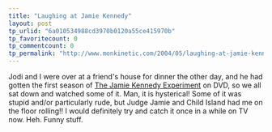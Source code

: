 ```yaml
---
title: "Laughing at Jamie Kennedy"
layout: post
tp_urlid: "6a010534988cd3970b0120a55ce415970b"
tp_favoritecount: 0
tp_commentcount: 0
tp_permalink: "http://www.monkinetic.com/2004/05/laughing-at-jamie-kennedy.html"
---
```

Jodi and I were over at a friend&#39;s house for dinner the other day, and he had gotten the first season of  <a href="http://www.thewb.com/Shows/Show/0,7353,%7C%7C860,00.html">The Jamie Kennedy Experiment</a> on DVD, so we all sat down and watched some of it. Man, it is hysterical! Some of it was stupid and/or particularly rude, but Judge Jamie and Child Island had me on the floor rolling!! I would definitely try and catch it once in a while on TV now. Heh. Funny stuff.
